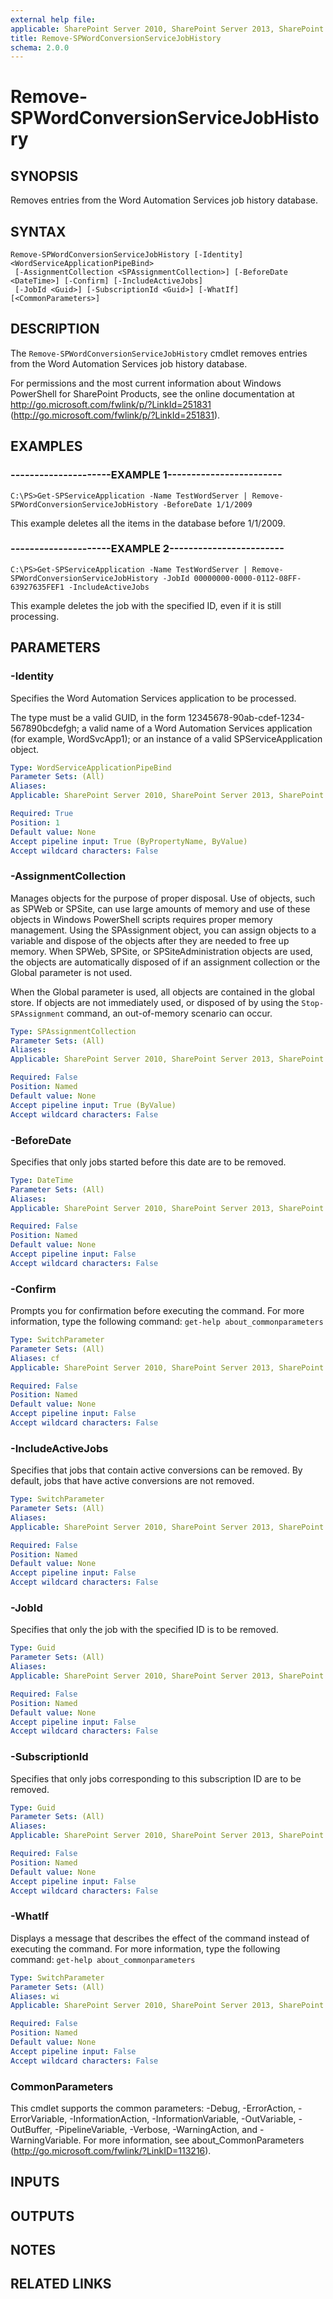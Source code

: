 ```yaml
---
external help file: 
applicable: SharePoint Server 2010, SharePoint Server 2013, SharePoint Server 2016
title: Remove-SPWordConversionServiceJobHistory
schema: 2.0.0
---
```


# Remove-SPWordConversionServiceJobHistory

## SYNOPSIS
Removes entries from the Word Automation Services job history database.


## SYNTAX

```
Remove-SPWordConversionServiceJobHistory [-Identity] <WordServiceApplicationPipeBind>
 [-AssignmentCollection <SPAssignmentCollection>] [-BeforeDate <DateTime>] [-Confirm] [-IncludeActiveJobs]
 [-JobId <Guid>] [-SubscriptionId <Guid>] [-WhatIf] [<CommonParameters>]
```

## DESCRIPTION
The `Remove-SPWordConversionServiceJobHistory` cmdlet removes entries from the Word Automation Services job history database.

For permissions and the most current information about Windows PowerShell for SharePoint Products, see the online documentation at http://go.microsoft.com/fwlink/p/?LinkId=251831 (http://go.microsoft.com/fwlink/p/?LinkId=251831).


## EXAMPLES

### ---------------------EXAMPLE 1------------------------
```
C:\PS>Get-SPServiceApplication -Name TestWordServer | Remove-SPWordConversionServiceJobHistory -BeforeDate 1/1/2009
```

This example deletes all the items in the database before 1/1/2009.


### ---------------------EXAMPLE 2------------------------
```
C:\PS>Get-SPServiceApplication -Name TestWordServer | Remove-SPWordConversionServiceJobHistory -JobId 00000000-0000-0112-08FF-63927635FEF1 -IncludeActiveJobs
```

This example deletes the job with the specified ID, even if it is still processing.


## PARAMETERS

### -Identity
Specifies the Word Automation Services application to be processed.

The type must be a valid GUID, in the form 12345678-90ab-cdef-1234-567890bcdefgh; a valid name of a Word Automation Services application (for example, WordSvcApp1); or an instance of a valid SPServiceApplication object.

```yaml
Type: WordServiceApplicationPipeBind
Parameter Sets: (All)
Aliases: 
Applicable: SharePoint Server 2010, SharePoint Server 2013, SharePoint Server 2016

Required: True
Position: 1
Default value: None
Accept pipeline input: True (ByPropertyName, ByValue)
Accept wildcard characters: False
```

### -AssignmentCollection
Manages objects for the purpose of proper disposal.
Use of objects, such as SPWeb or SPSite, can use large amounts of memory and use of these objects in Windows PowerShell scripts requires proper memory management.
Using the SPAssignment object, you can assign objects to a variable and dispose of the objects after they are needed to free up memory.
When SPWeb, SPSite, or SPSiteAdministration objects are used, the objects are automatically disposed of if an assignment collection or the Global parameter is not used.

When the Global parameter is used, all objects are contained in the global store.
If objects are not immediately used, or disposed of by using the `Stop-SPAssignment` command, an out-of-memory scenario can occur.

```yaml
Type: SPAssignmentCollection
Parameter Sets: (All)
Aliases: 
Applicable: SharePoint Server 2010, SharePoint Server 2013, SharePoint Server 2016

Required: False
Position: Named
Default value: None
Accept pipeline input: True (ByValue)
Accept wildcard characters: False
```

### -BeforeDate
Specifies that only jobs started before this date are to be removed.

```yaml
Type: DateTime
Parameter Sets: (All)
Aliases: 
Applicable: SharePoint Server 2010, SharePoint Server 2013, SharePoint Server 2016

Required: False
Position: Named
Default value: None
Accept pipeline input: False
Accept wildcard characters: False
```

### -Confirm
Prompts you for confirmation before executing the command.
For more information, type the following command: `get-help about_commonparameters`

```yaml
Type: SwitchParameter
Parameter Sets: (All)
Aliases: cf
Applicable: SharePoint Server 2010, SharePoint Server 2013, SharePoint Server 2016

Required: False
Position: Named
Default value: None
Accept pipeline input: False
Accept wildcard characters: False
```

### -IncludeActiveJobs
Specifies that jobs that contain active conversions can be removed.
By default, jobs that have active conversions are not removed.

```yaml
Type: SwitchParameter
Parameter Sets: (All)
Aliases: 
Applicable: SharePoint Server 2010, SharePoint Server 2013, SharePoint Server 2016

Required: False
Position: Named
Default value: None
Accept pipeline input: False
Accept wildcard characters: False
```

### -JobId
Specifies that only the job with the specified ID is to be removed.

```yaml
Type: Guid
Parameter Sets: (All)
Aliases: 
Applicable: SharePoint Server 2010, SharePoint Server 2013, SharePoint Server 2016

Required: False
Position: Named
Default value: None
Accept pipeline input: False
Accept wildcard characters: False
```

### -SubscriptionId
Specifies that only jobs corresponding to this subscription ID are to be removed.

```yaml
Type: Guid
Parameter Sets: (All)
Aliases: 
Applicable: SharePoint Server 2010, SharePoint Server 2013, SharePoint Server 2016

Required: False
Position: Named
Default value: None
Accept pipeline input: False
Accept wildcard characters: False
```

### -WhatIf
Displays a message that describes the effect of the command instead of executing the command.
For more information, type the following command: `get-help about_commonparameters`

```yaml
Type: SwitchParameter
Parameter Sets: (All)
Aliases: wi
Applicable: SharePoint Server 2010, SharePoint Server 2013, SharePoint Server 2016

Required: False
Position: Named
Default value: None
Accept pipeline input: False
Accept wildcard characters: False
```

### CommonParameters
This cmdlet supports the common parameters: -Debug, -ErrorAction, -ErrorVariable, -InformationAction, -InformationVariable, -OutVariable, -OutBuffer, -PipelineVariable, -Verbose, -WarningAction, and -WarningVariable. For more information, see about_CommonParameters (http://go.microsoft.com/fwlink/?LinkID=113216).

## INPUTS

## OUTPUTS

## NOTES

## RELATED LINKS
